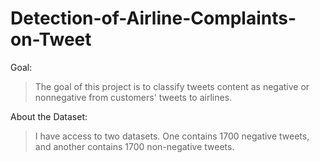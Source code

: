# Detection-of-Airline-Complaints-on-Tweet
Goal:
>The goal of this project is to classify tweets content as negative or nonnegative from customers' tweets to airlines.  

About the Dataset:
>I have access to two datasets. One contains 1700 negative tweets, and another contains 1700 non-negative tweets.

